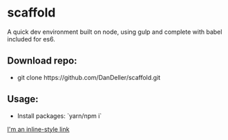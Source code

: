 # scaffold
A quick dev environment built on node, using gulp and complete with babel included for es6.

<h2>Download repo:</h2>
<ul>
  <li>git clone https://github.com/DanDeller/scaffold.git</li>
</ul>

<h2>Usage:</h2>
<ul>
  <li>Install packages: `yarn/npm i`</li>
</ul>

[I'm an inline-style link](https://www.google.com)
